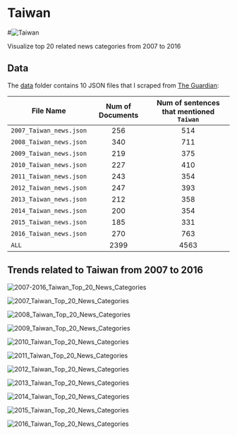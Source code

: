 # Taiwan 

#![Taiwan](https://github.com/letitbevi/your-next-city/blob/master/Asia/Taiwan/Taiwan.png)

Visualize top 20 related news categories from 2007 to 2016

## Data

The [data](https://github.com/letitbevi/your-next-city/tree/master/Asia/Taiwan/data) folder contains 10 JSON files that I scraped from [The Guardian](https://www.theguardian.com/):

| File Name        | Num of Documents  |  Num of sentences that mentioned `Taiwan` |
| ------------- |:-------------:|:-----:|
| `2007_Taiwan_news.json`  | 256 | 514 |
| `2008_Taiwan_news.json`  | 340 | 711 |
| `2009_Taiwan_news.json`  | 219 | 375 |
| `2010_Taiwan_news.json`  | 227 | 410 |
| `2011_Taiwan_news.json`  | 243 | 354 |
| `2012_Taiwan_news.json`  | 247 | 393 |
| `2013_Taiwan_news.json`  | 212 | 358 |
| `2014_Taiwan_news.json`  | 200 | 354 |
| `2015_Taiwan_news.json`  | 185 | 331 |
| `2016_Taiwan_news.json`  | 270 | 763 |
| `ALL`  | 2399 | 4563 |

## Trends related to Taiwan from 2007 to 2016

![2007-2016_Taiwan_Top_20_News_Categories](https://github.com/letitbevi/your-next-city/blob/master/Asia/Taiwan/fig/2007-2016_Taiwan_Top_20_News_Categories.png)

![2007_Taiwan_Top_20_News_Categories](https://github.com/letitbevi/your-next-city/blob/master/Asia/Taiwan/fig/2007_Taiwan_Top_20_News_Categories.png)

![2008_Taiwan_Top_20_News_Categories](https://github.com/letitbevi/your-next-city/blob/master/Asia/Taiwan/fig/2008_Taiwan_Top_20_News_Categories.png)

![2009_Taiwan_Top_20_News_Categories](https://github.com/letitbevi/your-next-city/blob/master/Asia/Taiwan/fig/2009_Taiwan_Top_20_News_Categories.png)

![2010_Taiwan_Top_20_News_Categories](https://github.com/letitbevi/your-next-city/blob/master/Asia/Taiwan/fig/2010_Taiwan_Top_20_News_Categories.png)

![2011_Taiwan_Top_20_News_Categories](https://github.com/letitbevi/your-next-city/blob/master/Asia/Taiwan/fig/2011_Taiwan_Top_20_News_Categories.png)

![2012_Taiwan_Top_20_News_Categories](https://github.com/letitbevi/your-next-city/blob/master/Asia/Taiwan/fig/2012_Taiwan_Top_20_News_Categories.png)

![2013_Taiwan_Top_20_News_Categories](https://github.com/letitbevi/your-next-city/blob/master/Asia/Taiwan/fig/2013_Taiwan_Top_20_News_Categories.png)

![2014_Taiwan_Top_20_News_Categories](https://github.com/letitbevi/your-next-city/blob/master/Asia/Taiwan/fig/2014_Taiwan_Top_20_News_Categories.png)

![2015_Taiwan_Top_20_News_Categories](https://github.com/letitbevi/your-next-city/blob/master/Asia/Taiwan/fig/2015_Taiwan_Top_20_News_Categories.png)

![2016_Taiwan_Top_20_News_Categories](https://github.com/letitbevi/your-next-city/blob/master/Asia/Taiwan/fig/2016_Taiwan_Top_20_News_Categories.png)
